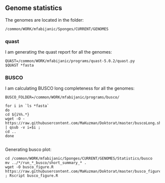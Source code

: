## Genome statistics   



The genomes are located in the folder:
```
/common/WORK/mfabijanic/Sponges/CURRENT/GENOMES
```

### quast
I am generating the quast report for all the genomes:
```
QUAST=/common/WORK/mfabijanic/programs/quast-5.0.2/quast.py
$QUAST *fasta
```
### BUSCO

I am calculating BUSCO long completeness for all the genomes:

```
BUSCO_FOLDER=/common/WORK/mfabijanic/programs/busco/

for i in `ls *fasta`
do 
cd ${i%%.*}
wget -O - https://raw.githubusercontent.com/MaKuzman/Doktorat/master/buscoLong.sh | qsub -v i=$i ; 
cd ..
done


```

Generating busco plot:

```
cd /common/WORK/mfabijanic/Sponges/CURRENT/GENOMES/Statistics/busco
mv ../*/run_*_busco/short_summary_* .
wget -O busco_figure.R  https://raw.githubusercontent.com/MaKuzman/Doktorat/master/busco_figure.R ; Rscript busco_figure.R
```

